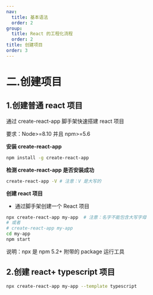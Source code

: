 ```yaml
---
nav:
  title: 基本语法
  order: 2
group:
  title: React 的工程化流程
  order: 2
title: 创建项目
order: 3
---
```


# 二.创建项目

## 1.创建普通 react 项目

通过 create-react-app 脚手架快速搭建 react 项目

<Alert type="warning">
  要求：Node>=8.10 并且 npm>=5.6
</Alert>

**安装 create-react-app**

```bash
npm install -g create-react-app
```

**检测 create-react-app 是否安装成功**

```bash
create-react-app -V # 注意：V 是大写的
```

**创建 react 项目**

- 通过脚手架创建一个 React 项目

```bash
npx create-react-app my-app  # 注意：名字不能包含大写字母
# 或者
# create-react-app my-app
cd my-app
npm start
```

说明：npx 是 npm 5.2+ 附带的 package 运行工具

## 2.创建 react+ typescript 项目

```sh
npx create-react-app my-app --template typescript
```
